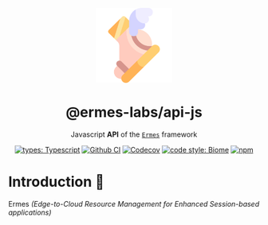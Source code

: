 <div align="center">
  
<br>

<img src="https://raw.githubusercontent.com/ermes-labs/docs/main/docs/public/icon.png" width="30%">

<h1>@ermes-labs/api-js</h1>

Javascript **API** of the [`Ermes`](https://ermes-labs.github.io/docs) framework

[![types: Typescript](https://img.shields.io/badge/types-Typescript-3178C6?style=flat-square&logo=typescript)](https://www.typescriptlang.org/)
[![Github CI](https://img.shields.io/github/actions/workflow/status/ermes-labs/api-js/ci.yml?style=flat-square&branch=main)](https://github.com/ermes-labs/api-js/actions/workflows/ci.yml)
[![Codecov](https://img.shields.io/codecov/c/github/ermes-labs/api-js?color=44cc11&logo=codecov&style=flat-square)](https://codecov.io/gh/ermes-labs/api-js)
[![code style: Biome](https://img.shields.io/badge/code_style-Biome-f7b911.svg?style=flat-square&logo=Biome)](https://biomejs.dev/)
[![npm](https://img.shields.io/npm/v/@ermes-labs/api.svg?style=flat-square)](http://npm.im/@ermes-labs/api)

</div>

# Introduction 📖

Ermes *(Edge-to-Cloud Resource Management for Enhanced Session-based applications)*
